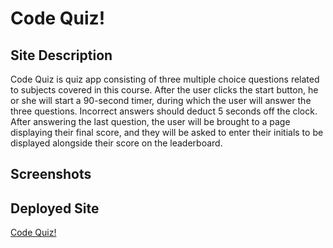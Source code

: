 # Code Quiz!

## Site Description

Code Quiz is quiz app consisting of three multiple choice questions related to subjects covered in this course.
After the user clicks the start button, he or she will start a 90-second timer, during which the user will answer the three questions.
Incorrect answers should deduct 5 seconds off the clock.
After answering the last question, the user will be brought to a page displaying their final score, and they will be asked to enter their initials to be displayed alongside their score on the leaderboard.

## Screenshots

## Deployed Site

[Code Quiz!](https://jcrosenblum.github.io/code-quiz)
